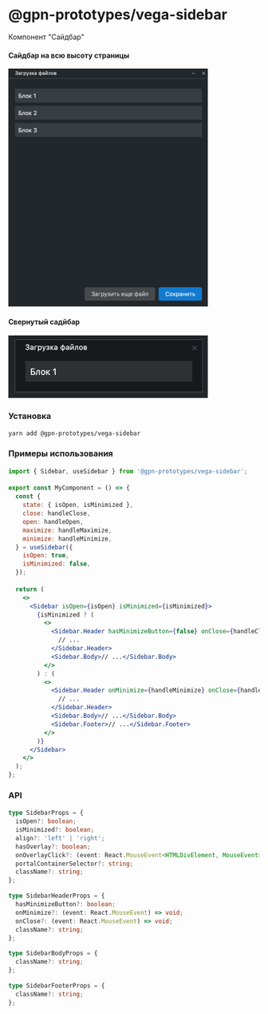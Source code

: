 # @gpn-prototypes/vega-sidebar

Компонент "Сайдбар"

#### Сайдбар на всю высоту страницы

<img src="docs/pic-1.png" width="400">

#### Свернутый садйбар

<img src="docs/pic-2.png" width="400">

### Установка

```
yarn add @gpn-prototypes/vega-sidebar
```

### Примеры использования

```jsx
import { Sidebar, useSidebar } from '@gpn-prototypes/vega-sidebar';

export const MyComponent = () => {
  const {
    state: { isOpen, isMinimized },
    close: handleClose,
    open: handleOpen,
    maximize: handleMaximize,
    minimize: handleMinimize,
  } = useSidebar({
    isOpen: true,
    isMinimized: false,
  });

  return (
    <>
      <Sidebar isOpen={isOpen} isMinimized={isMinimized}>
        {isMinimized ? (
          <>
            <Sidebar.Header hasMinimizeButton={false} onClose={handleClose}>
              // ...
            </Sidebar.Header>
            <Sidebar.Body>// ...</Sidebar.Body>
          </>
        ) : (
          <>
            <Sidebar.Header onMinimize={handleMinimize} onClose={handleClose}>
              // ...
            </Sidebar.Header>
            <Sidebar.Body>// ...</Sidebar.Body>
            <Sidebar.Footer>// ...</Sidebar.Footer>
          </>
        )}
      </Sidebar>
    </>
  );
};
```

### API

```ts
type SidebarProps = {
  isOpen?: boolean;
  isMinimized?: boolean;
  align?: 'left' | 'right';
  hasOverlay?: boolean;
  onOverlayClick?: (event: React.MouseEvent<HTMLDivElement, MouseEvent> | KeyboardEvent) => void;
  portalContainerSelector?: string;
  className?: string;
};
```

```ts
type SidebarHeaderProps = {
  hasMinimizeButton?: boolean;
  onMinimize?: (event: React.MouseEvent) => void;
  onClose?: (event: React.MouseEvent) => void;
  className?: string;
};
```

```ts
type SidebarBodyProps = {
  className?: string;
};
```

```ts
type SidebarFooterProps = {
  className?: string;
};
```
